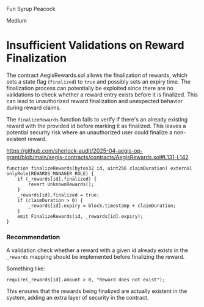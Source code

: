 Fun Syrup Peacock

Medium

# Insufficient Validations on Reward Finalization


The contract AegisRewards.sol allows the finalization of rewards, which sets a state flag (`finalized`) to `true` and possibly sets an expiry time. The finalization process can potentially be exploited since there are no validations to check whether a reward entry exists before it is finalized. This can lead to unauthorized reward finalization and unexpected behavior during reward claims.

The `finalizeRewards` function fails to verify if there's an already existing reward with the provided id before marking it as finalized. This leaves a potential security risk where an unauthorized user could finalize a non-existent reward.

https://github.com/sherlock-audit/2025-04-aegis-op-grant/blob/main/aegis-contracts/contracts/AegisRewards.sol#L131-L142


```solidity
function finalizeRewards(bytes32 id, uint256 claimDuration) external onlyRole(REWARDS_MANAGER_ROLE) {
    if (_rewards[id].finalized) {
        revert UnknownRewards();
    }
    _rewards[id].finalized = true;
    if (claimDuration > 0) {
        _rewards[id].expiry = block.timestamp + claimDuration;
    }
    emit FinalizeRewards(id, _rewards[id].expiry);
}
```

### Recommendation
A validation check whether a reward with a given id already exists in the `_rewards` mapping should be implemented before finalizing the reward. 

Something like:

```solidity
require(_rewards[id].amount > 0, "Reward does not exist");
```

This ensures that the rewards being finalized are actually existent in the system, adding an extra layer of security in the contract.
